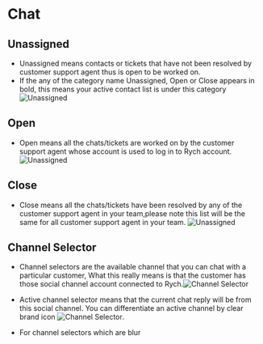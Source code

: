 # Chat



## Unassigned

+ Unassigned means contacts or tickets that have not been resolved by customer support agent thus is open to be worked on.
+ If the any of the category name Unassigned, Open or Close appears in bold, this means your active contact list is under this category ![Unassigned](../../static/img/chats_img/tabs.jpg)

## Open

+ Open means all the chats/tickets are worked on by the customer support agent whose account is
used to log in to Rych account.![Unassigned](../../static/img/chats_img/open_2.jpg)

## Close

+ Close means all the chats/tickets have been resolved by any of the customer support agent in your team,please note this list will be the same for all customer support agent in your team.
![Unassigned](../../static/img/chats_img/close.jpg)

## Channel Selector

+ Channel selectors are the available channel that you can chat with a particular customer,
What this really means is that the customer has those social channel account connected to Rych.![Channel Selector](../../static/img/chats_img/channel_selector.jpg)

+ Active channel selector means that the current chat reply will be from this social channel.
You can differentiate an active channel by clear brand icon ![Channel Selector](../../static/img/chats_img/active.jpg).

+ For channel selectors which are blur
